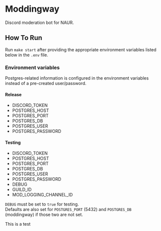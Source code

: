 # Moddingway

Discord moderation bot for NAUR.

## How To Run
Run `make start` after providing the appropriate environment variables listed below in the `.env` file.

### Environment variables
Postgres-related information is configured in the environment variables instead of a pre-created user/password.
#### Release
- DISCORD_TOKEN
- POSTGRES_HOST
- POSTGRES_PORT
- POSTGRES_DB
- POSTGRES_USER
- POSTGRES_PASSWORD

#### Testing
- DISCORD_TOKEN
- POSTGRES_HOST
- POSTGRES_PORT
- POSTGRES_DB
- POSTGRES_USER
- POSTGRES_PASSWORD
- DEBUG
- GUILD_ID
- MOD_LOGGING_CHANNEL_ID

`DEBUG` must be set to `true` for testing.  
Defaults are also set for `POSTGRES_PORT` (5432) and `POSTGRES_DB` (moddingway) if those two are not set.

This is a test
